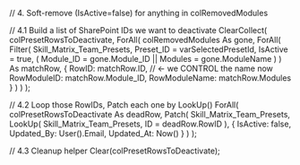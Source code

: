 // 4. Soft-remove (IsActive=false) for anything in colRemovedModules

// 4.1 Build a list of SharePoint IDs we want to deactivate
ClearCollect(
    colPresetRowsToDeactivate,
    ForAll(
        colRemovedModules As gone,
        ForAll(
            Filter(
                Skill_Matrix_Team_Presets,
                Preset_ID = varSelectedPresetId,
                IsActive = true,
                (
                    Module_ID = gone.Module_ID
                    ||
                    Modules = gone.ModuleName
                )
            ) As matchRow,
            {
                RowID: matchRow.ID,          // <- we CONTROL the name now
                RowModuleID: matchRow.Module_ID,
                RowModuleName: matchRow.Modules
            }
        )
    )
);

// 4.2 Loop those RowIDs, Patch each one by LookUp()
ForAll(
    colPresetRowsToDeactivate As deadRow,
    Patch(
        Skill_Matrix_Team_Presets,
        LookUp(
            Skill_Matrix_Team_Presets,
            ID = deadRow.RowID
        ),
        {
            IsActive: false,
            Updated_By: User().Email,
            Updated_At: Now()
        }
    )
);

// 4.3 Cleanup helper
Clear(colPresetRowsToDeactivate);

